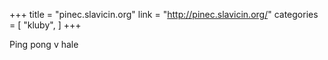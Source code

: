 +++
title = "pinec.slavicin.org"
link = "http://pinec.slavicin.org/"
categories = [
    "kluby",
]
+++

Ping pong v hale
